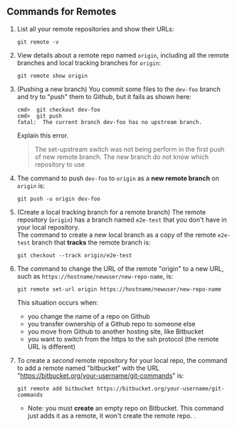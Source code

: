 ## Commands for Remotes

1. List all your remote repositories and show their URLs:

   ```
   git remote -v
   ```

2. View details about a remote repo named `origin`, including all the remote branches and local tracking branches for `origin`:

   ```
   git remote show origin
   ```

3. (Pushing a new branch) You commit some files to the `dev-foo` branch and try to "push" them to Github, but it fails as shown here:

   ```
   cmd>  git checkout dev-foo
   cmd>  git push
   fatal:  The current branch dev-foo has no upstream branch.
   ```

   Explain this error.

   > The set-upstream switch was not being perform in the first push of new remote branch. The new branch do not know which repository to use

4. The command to push `dev-foo` to `origin` as a **new remote branch** on `origin` is:

   ```
   git push -u origin dev-foo
   ```

5. (Create a local tracking branch for a remote branch) The remote repository (`origin`) has a branch named `e2e-test` that you don't have in your local repository.  
   The command to create a new local branch as a copy of the remote `e2e-test` branch that **tracks** the remote branch is:

   ```
   git checkout --track origin/e2e-test
   ```

6. The command to change the URL of the remote "origin" to a new URL, such as `https://hostname/newuser/new-repo-name`, is:

   ```
   git remote set-url origin https://hostname/newuser/new-repo-name
   ```

   This situation occurs when:

   - you change the name of a repo on Github
   - you transfer ownership of a Github repo to someone else
   - you move from Github to another hosting site, like Bitbucket
   - you want to switch from the https to the ssh protocol (the remote URL is different)

7. To create a _second_ remote repository for your local repo, the command to add a remote named "bitbucket" with the URL "https://bitbucket.org/your-username/git-commands" is:
   ```
   git remote add bitbucket https://bitbucket.org/your-username/git-commands
   ```
   - Note: you must **create** an empty repo on Bitbucket. This command just adds it as a remote, it won't create the remote repo.
.
